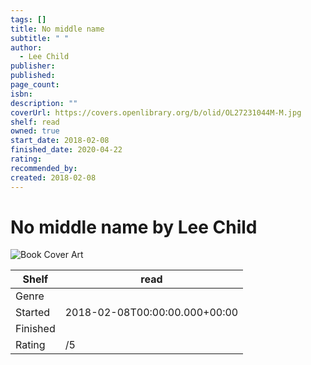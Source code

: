 ```yaml
---
tags: []
title: No middle name
subtitle: " "
author:
  - Lee Child
publisher: 
published: 
page_count: 
isbn: 
description: ""
coverUrl: https://covers.openlibrary.org/b/olid/OL27231044M-M.jpg
shelf: read
owned: true
start_date: 2018-02-08
finished_date: 2020-04-22
rating: 
recommended_by: 
created: 2018-02-08
---
```


# No middle name by Lee Child

![Book Cover Art](https://covers.openlibrary.org/b/olid/OL27231044M-M.jpg)

| Shelf | read |
| --- | --- |
| Genre |  |
| Started | 2018-02-08T00:00:00.000+00:00 |
| Finished |  |
| Rating | /5 |

